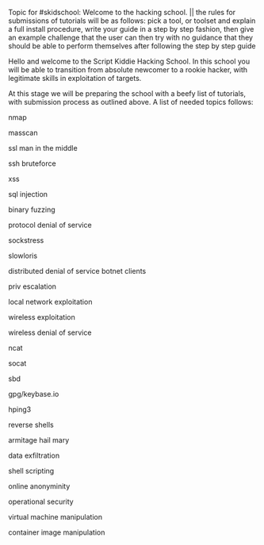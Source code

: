 Topic for #skidschool: Welcome to the hacking school. || the rules for submissions of tutorials will be as follows: pick a tool, or toolset and explain a full install procedure, write your guide in a step by step fashion, then give an example challenge that the user can then try with no guidance that they should be able to perform themselves after following the step by step guide

Hello and welcome to the Script Kiddie Hacking School. In this school you will be able to transition from absolute newcomer to a rookie hacker, with legitimate skills in exploitation of targets.

At this stage we will be preparing the school with a beefy list of tutorials, with submission process as outlined above. A list of needed topics follows:

nmap

masscan

ssl man in the middle

ssh bruteforce

xss

sql injection

binary fuzzing

protocol denial of service

sockstress

slowloris

distributed denial of service botnet clients

priv escalation

local network exploitation

wireless exploitation

wireless denial of service

ncat

socat

sbd

gpg/keybase.io

hping3

reverse shells

armitage hail mary

data exfiltration

shell scripting

online anonyminity

operational security

virtual machine manipulation

container image manipulation
